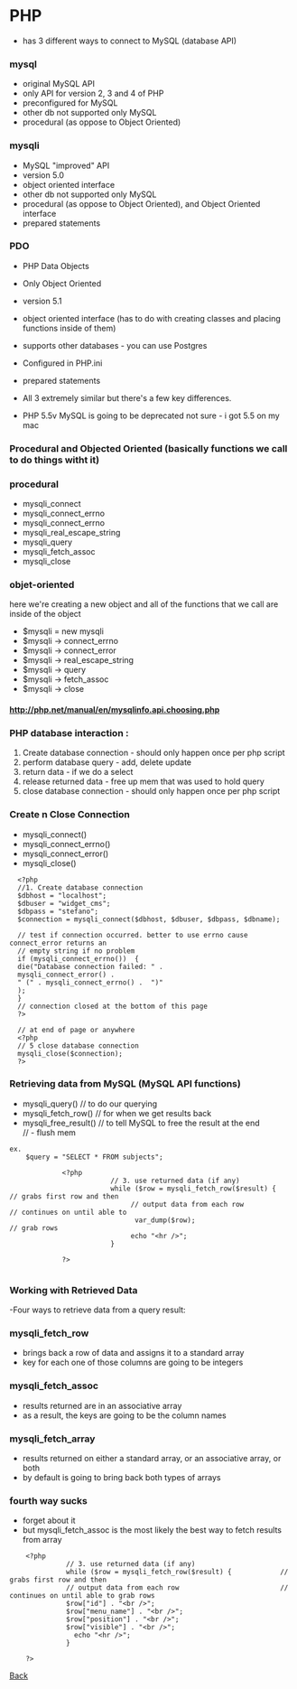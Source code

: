 # PHP 
- has 3 different ways to connect to MySQL (database API)

### mysql

- original MySQL API
- only API for version 2, 3 and 4 of PHP
- preconfigured for MySQL
- other db not supported only MySQL
- procedural (as oppose to Object Oriented)

### mysqli

- MySQL "improved" API
- version 5.0
- object oriented interface
- other db not supported only MySQL
- procedural (as oppose to Object Oriented), and Object Oriented interface
- prepared statements

### PDO

- PHP Data Objects 
- Only Object Oriented
- version 5.1
- object oriented interface (has to do with creating classes and placing functions inside of them)
- supports other databases - you can use Postgres
- Configured in PHP.ini
- prepared statements

- All 3 extremely similar but there's a few key differences.
- PHP 5.5v MySQL is going to be deprecated not sure - i got 5.5 on my mac


### Procedural and Objected Oriented (basically functions we call to do things witht it)

### procedural                                               

- mysqli_connect
- mysqli_connect_errno
- mysqli_connect_errno
- mysqli_real_escape_string
- mysqli_query
- mysqli_fetch_assoc
- mysqli_close


### objet-oriented 

here we're creating a new object and all of the functions that we call are inside of the object

- $mysqli  =  new mysqli 
- $mysqli  -> connect_errno
- $mysqli  -> connect_error
- $mysqli  -> real_escape_string
- $mysqli -> query
- $mysqli  -> fetch_assoc
- $mysqli  -> close


#### http://php.net/manual/en/mysqlinfo.api.choosing.php


### PHP database interaction :

1. Create database connection - should only happen once per php script
2. perform database query - add, delete update
3. return data - if we do a select
4. release returned data - free up mem that was used to hold query
5. close database connection - should only happen once per php script

### Create n Close Connection

- mysqli_connect()
- mysqli_connect_errno()
- mysqli_connect_error()
- mysqli_close()

```
  <?php
  //1. Create database connection
  $dbhost = "localhost";
  $dbuser = "widget_cms";
  $dbpass = "stefano";
  $connection = mysqli_connect($dbhost, $dbuser, $dbpass, $dbname);

  // test if connection occurred. better to use errno cause connect_error returns an 
  // empty string if no problem
  if (mysqli_connect_errno())  {
  die("Database connection failed: " .
  mysqli_connect_error() .
  " (" . mysqli_connect_errno() .  ")"
  );
  }
  // connection closed at the bottom of this page
  ?>

  // at end of page or anywhere
  <?php
  // 5 close database connection
  mysqli_close($connection);
  ?>

```

### Retrieving data from MySQL   (MySQL  API functions)

- mysqli_query()                               // to do our querying
- mysqli_fetch_row()                           // for when we get results back    
- mysqli_free_result()                         // to tell MySQL to free the result at the end  
                                             // - flush mem



```
ex.
    $query = "SELECT * FROM subjects";

```                                                       

           

```            
             <?php
                         // 3. use returned data (if any)
                         while ($row = mysqli_fetch_row($result) {     // grabs first row and then 
                              // output data from each row             // continues on until able to 
                               var_dump($row);                         // grab rows   
                              echo "<hr />";
                         }

             ?>                                          
                             
```

### Working with Retrieved Data

-Four ways to retrieve data from a query result:

### mysqli_fetch_row

- brings back a row of data and assigns it to a standard array
- key for each one of those columns are going to be integers

### mysqli_fetch_assoc

- results returned are in an associative array
- as a result, the keys are going to be the column names

### mysqli_fetch_array

- results returned on either a standard array, or an associative array, or both
- by default is going to bring back both types of arrays


### fourth way sucks

- forget about it
- but mysqli_fetch_assoc is the most likely the best way to fetch results from array

```
    <?php
              // 3. use returned data (if any)
              while ($row = mysqli_fetch_row($result) {            // grabs first row and then 
              // output data from each row                         // continues on until able to grab rows   
              $row["id"] . "<br />";
              $row["menu_name"] . "<br />";
              $row["position"] . "<br />";
              $row["visible"] . "<br />";
                echo "<hr />";
              }

    ?>

```








[Back](https://github.com/stefan22/phpIntro)









